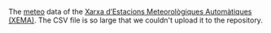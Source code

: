 The [meteo](https://drive.google.com/file/d/1JL9x5iS8gFPX05HtBcOe1xiJydvL2VCw/view?usp=drive_link) data of the [Xarxa d’Estacions Meteorològiques Automàtiques (XEMA)](https://analisi.transparenciacatalunya.cat/Medi-Ambient/Metadades-estacions-meteorol-giques-autom-tiques/yqwd-vj5e/about_data). The CSV file is so large that we couldn't upload it to the repository.
